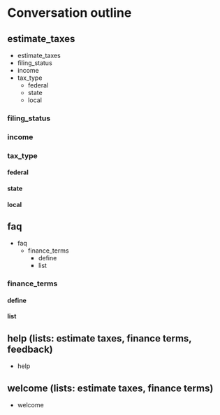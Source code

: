 # Conversation outline

## estimate_taxes
- estimate_taxes  
 - filing_status
 - income
 - tax_type
    - federal
    - state
    - local

### filing_status
### income
### tax_type
#### federal
#### state
#### local

## faq
- faq
  - finance_terms
     - define
     - list

### finance_terms
#### define
#### list

## help (lists: estimate taxes, finance terms, feedback)
- help

## welcome (lists: estimate taxes, finance terms)
- welcome
